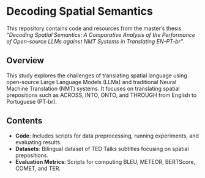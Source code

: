 # Decoding Spatial Semantics

This repository contains code and resources from the master’s thesis *“Decoding Spatial Semantics: A Comparative Analysis of the Performance of Open-source LLMs against NMT Systems in Translating EN-PT-br”*. 

## Overview

This study explores the challenges of translating spatial language using open-source Large Language Models (LLMs) and traditional Neural Machine Translation (NMT) systems. It focuses on translating spatial prepositions such as ACROSS, INTO, ONTO, and THROUGH from English to Portuguese (PT-br).

## Contents

- **Code**: Includes scripts for data preprocessing, running experiments, and evaluating results.
- **Datasets**: Bilingual dataset of TED Talks subtitles focusing on spatial prepositions.
- **Evaluation Metrics**: Scripts for computing BLEU, METEOR, BERTScore, COMET, and TER.

